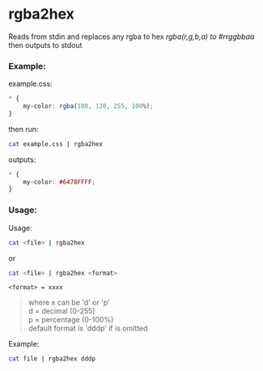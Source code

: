 # rgba2hex
Reads from stdin and replaces any rgba to hex *rgba(r,g,b,a) to #rrggbbaa* then outputs to stdout

### Example:

example.css:
```css
* {
    my-color: rgba(100, 120, 255, 100%);
}
```
then run:
```bash
cat example.css | rgba2hex
```
outputs:
```css
* {
    my-color: #6478FFFF;
}
```

### Usage:
Usage:
```bash
cat <file> | rgba2hex
```
or
```bash
cat <file> | rgba2hex <format>
```
```
<format> = xxxx
```
> where x can be 'd' or 'p'\
> d = decimal (0-255)\
> p = percentage (0-100%)\
> default format is 'dddp' if <format> is omitted

Example:
```bash
cat file | rgba2hex dddp
```

